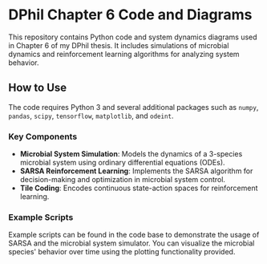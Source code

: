 # DPhil Chapter 6 Code and Diagrams

This repository contains Python code and system dynamics diagrams used in Chapter 6 of my DPhil thesis. It includes simulations of microbial dynamics and reinforcement learning algorithms for analyzing system behavior.

## How to Use

The code requires Python 3 and several additional packages such as `numpy`, `pandas`, `scipy`, `tensorflow`, `matplotlib`, and `odeint`.

### Key Components
- **Microbial System Simulation**: Models the dynamics of a 3-species microbial system using ordinary differential equations (ODEs).
- **SARSA Reinforcement Learning**: Implements the SARSA algorithm for decision-making and optimization in microbial system control.
- **Tile Coding**: Encodes continuous state-action spaces for reinforcement learning.

### Example Scripts
Example scripts can be found in the code base to demonstrate the usage of SARSA and the microbial system simulator. You can visualize the microbial species' behavior over time using the plotting functionality provided.
